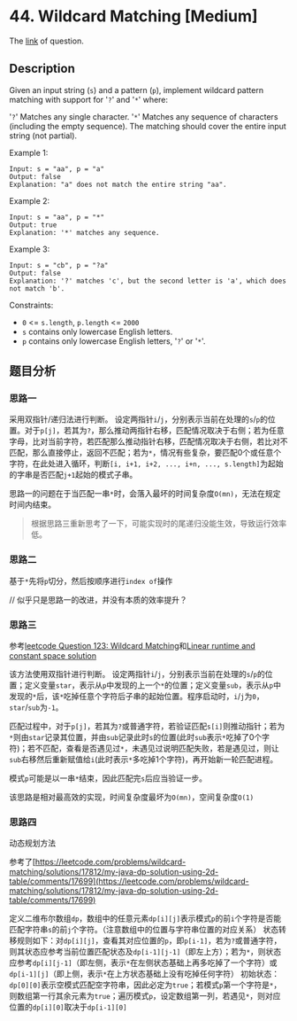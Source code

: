 # 44. Wildcard Matching [Medium]

The [link](https://leetcode.com/problems/wildcard-matching/) of question.

## Description

Given an input string (`s`) and a pattern (`p`), implement wildcard pattern matching with support for '`?`' and '`*`' where:

'`?`' Matches any single character.
'`*`' Matches any sequence of characters (including the empty sequence).
The matching should cover the entire input string (not partial).


Example 1:
```
Input: s = "aa", p = "a"
Output: false
Explanation: "a" does not match the entire string "aa".
```

Example 2:
```
Input: s = "aa", p = "*"
Output: true
Explanation: '*' matches any sequence.
```

Example 3:
```
Input: s = "cb", p = "?a"
Output: false
Explanation: '?' matches 'c', but the second letter is 'a', which does not match 'b'.
```

Constraints:

+ `0` <= `s.length`, `p.length` <= `2000`
+ `s` contains only lowercase English letters.
+ `p` contains only lowercase English letters, '`?`' or '`*`'.

## 题目分析

### 思路一

采用双指针/递归法进行判断。
设定两指针`i`/`j`，分别表示当前在处理的`s`/`p`的位置。对于`p[j]`，若其为`?`，那么推动两指针右移，匹配情况取决于右侧；若为任意字母，比对当前字符，若匹配那么推动指针右移，匹配情况取决于右侧，若比对不匹配，那么直接停止，返回不匹配；若为`*`，情况有些复杂，要匹配0个或任意个字符，在此处进入循环，判断`[i, i+1, i+2, ..., i+n, ..., s.length]`为起始的字串是否匹配`j+1`起始的模式子串。

思路一的问题在于当匹配一串`*`时，会落入最坏的时间复杂度`O(mn)`，无法在规定时间内结束。

> 根据思路三重新思考了一下，可能实现时的尾递归没能生效，导致运行效率低。

### 思路二

基于`*`先将`p`切分，然后按顺序进行`index of`操作

// 似乎只是思路一的改进，并没有本质的效率提升？

### 思路三

参考[leetcode Question 123: Wildcard Matching](http://yucoding.blogspot.com/2013/02/leetcode-question-123-wildcard-matching.html)和[Linear runtime and constant space solution](https://leetcode.com/problems/wildcard-matching/solutions/17810/linear-runtime-and-constant-space-solution/)

该方法使用双指针进行判断。
设定两指针`i`/`j`，分别表示当前在处理的`s`/`p`的位置；定义变量`star`，表示从`p`中发现的上一个`*`的位置；定义变量`sub`，表示从`p`中发现的`*`后，该`*`吃掉任意个字符后子串的起始位置。程序启动时，`i`/`j`为`0`，`star`/`sub`为`-1`。

匹配过程中，对于`p[j]`，若其为`?`或普通字符，若验证匹配`s[i]`则推动指针；若为`*`则由`star`记录其位置，并由`sub`记录此时`s`的位置(此时`sub`表示`*`吃掉了0个字符)；若不匹配，查看是否遇见过`*`，未遇见过说明匹配失败，若是遇见过，则让`sub`右移然后重新赋值给`i`(此时表示`*`多吃掉1个字符)，再开始新一轮匹配进程。

模式`p`可能是以一串`*`结束，因此匹配完`s`后应当验证一步。

该思路是相对最高效的实现，时间复杂度最坏为`O(mn)`，空间复杂度`O(1)`

### 思路四

动态规划方法

参考了[https://leetcode.com/problems/wildcard-matching/solutions/17812/my-java-dp-solution-using-2d-table/comments/17699](https://leetcode.com/problems/wildcard-matching/solutions/17812/my-java-dp-solution-using-2d-table/comments/17699)

定义二维布尔数组`dp`，数组中的任意元素`dp[i][j]`表示模式`p`的前`i`个字符是否能匹配字符串`s`的前`j`个字符。（注意数组中的位置与字符串位置的对应关系）
状态转移规则如下：对`dp[i][j]`，查看其对应位置的`p`，即`p[i-1]`，若为`?`或普通字符，则其状态应参考当前位置匹配状态及`dp[i-1][j-1]`（即左上方）；若为`*`，则状态应参考`dp[i][j-1]`（即左侧，表示`*`在左侧状态基础上再多吃掉了一个字符）或`dp[i-1][j]`（即上侧，表示`*`在上方状态基础上没有吃掉任何字符）
初始状态：`dp[0][0]`表示空模式匹配空字符串，因此必定为`true`；若模式`p`第一个字符是`*`，则数组第一行其余元素为`true`；遍历模式`p`，设定数组第一列，若遇见`*`，则对应位置的`dp[i][0]`取决于`dp[i-1][0]`